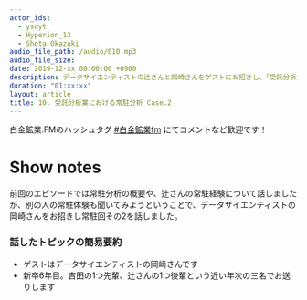 ```yaml
---
actor_ids:
  - ysdyt
  - Hyperion_13
  - Shota Okazaki
audio_file_path: /audio/010.mp3
audio_file_size: 
date: 2019-12-xx 00:00:00 +0900
description: データサイエンティストの辻さんと岡崎さんをゲストにお招きし、「受託分析業における常駐分析②」についてお話しました。
duration: "01:xx:xx"
layout: article
title: 10. 受託分析業における常駐分析 Case.2
---
```


白金鉱業.FMのハッシュタグ [#白金鉱業fm](https://twitter.com/search?q=%23%E7%99%BD%E9%87%91%E9%89%B1%E6%A5%ADfm&src=typed_query) にてコメントなど歓迎です！



# Show notes

前回のエピソードでは常駐分析の概要や、辻さんの常駐経験について話しましたが、別の人の常駐体験も聞いてみようということで、データサイエンティストの岡崎さんをお招きし常駐回その2を話しました。



### 話したトピックの簡易要約

- ゲストはデータサイエンティストの岡崎さんです
- 新卒6年目。吉田の1つ先輩、辻さんの1つ後輩という近い年次の三名でお送りします
